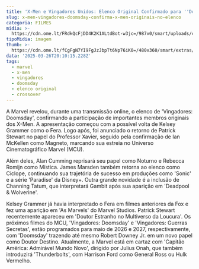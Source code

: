 ```yaml
---
title: 'X-Men e Vingadores Unidos: Elenco Original Confirmado para ''Doomsday'''
slug: x-men-vingadores-doomsday-confirma-x-men-originais-no-elenco
categoria: FILMES
midia: >-
  https://cdn.ome.lt/FRdkQcFjDD4K2K1ALtdBot-w3jc=/987x0/smart/uploads/conteudo/fotos/xmen-doomsday-originais.png
tipoMidia: imagem
thumb: >-
  https://cdn.ome.lt/fCgFgN7YI9FgJzJbpTt6Np76iK0=/480x360/smart/extras/conteudos/xmen-doomsday-confirmado.jpg
data: '2025-03-26T20:10:15.228Z'
tags:
  - marvel
  - x-men
  - vingadores
  - doomsday
  - elenco original
  - crossover
---
```


A Marvel revelou, durante uma transmissão online, o elenco de 'Vingadores: Doomsday', confirmando a participação de importantes membros originais dos X-Men. A apresentação começou com a possível volta de Kelsey Grammer como o Fera. Logo após, foi anunciado o retorno de Patrick Stewart no papel do Professor Xavier, seguido pela confirmação de Ian McKellen como Magneto, marcando sua estreia no Universo Cinematográfico Marvel (MCU).

Além deles, Alan Cumming reprisará seu papel como Noturno e Rebecca Romijn como Mística. James Marsden também retorna ao elenco como Ciclope, continuando sua trajetória de sucesso em produções como 'Sonic' e a série 'Paradise' da Disney+. Outra grande novidade é a inclusão de Channing Tatum, que interpretará Gambit após sua aparição em 'Deadpool & Wolverine'.

Kelsey Grammer já havia interpretado o Fera em filmes anteriores da Fox e fez uma aparição em 'As Marvels' do Marvel Studios. Patrick Stewart recentemente apareceu em 'Doutor Estranho no Multiverso da Loucura'. Os próximos filmes do MCU, 'Vingadores: Doomsday' e 'Vingadores: Guerras Secretas', estão programados para maio de 2026 e 2027, respectivamente, com 'Doomsday' trazendo até mesmo Robert Downey Jr. em um novo papel como Doutor Destino. Atualmente, a Marvel está em cartaz com 'Capitão América: Admirável Mundo Novo', dirigido por Julius Onah, que também introduzirá 'Thunderbolts', com Harrison Ford como General Ross ou Hulk Vermelho.
